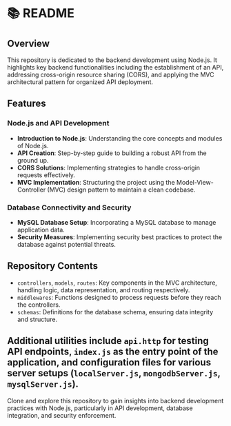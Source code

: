 #  📚 README

## Overview
This repository is dedicated to the backend development using Node.js. It highlights key backend functionalities including the establishment of an API, addressing cross-origin resource sharing (CORS), and applying the MVC architectural pattern for organized API deployment.

## Features

### Node.js and API Development
- **Introduction to Node.js**: Understanding the core concepts and modules of Node.js.
- **API Creation**: Step-by-step guide to building a robust API from the ground up.
- **CORS Solutions**: Implementing strategies to handle cross-origin requests effectively.
- **MVC Implementation**: Structuring the project using the Model-View-Controller (MVC) design pattern to maintain a clean codebase.

### Database Connectivity and Security
- **MySQL Database Setup**: Incorporating a MySQL database to manage application data.
- **Security Measures**: Implementing security best practices to protect the database against potential threats.

## Repository Contents
- `controllers`, `models`, `routes`: Key components in the MVC architecture, handling logic, data representation, and routing respectively.
- `middlewares`: Functions designed to process requests before they reach the controllers.
- `schemas`: Definitions for the database schema, ensuring data integrity and structure.

Additional utilities include `api.http` for testing API endpoints, `index.js` as the entry point of the application, and configuration files for various server setups (`localServer.js`, `mongodbServer.js`, `mysqlServer.js`).
---

Clone and explore this repository to gain insights into backend development practices with Node.js, particularly in API development, database integration, and security enforcement.

